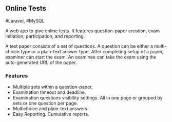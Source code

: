 ## Online Tests

#Laravel, #MySQL

A web app to give online tests. It features question-paper creation, exam initiation, participation, and reporting.

A test paper consists of a set of questions. A question can be either a multi-choice type or a plain-text answer type. After completing setup of a paper, examiner can start the exam. An examinee can take the exam using the auto-generated URL of the paper.

### Features

- Multiple sets within a question-paper,
- Examination timeout and deadline.
- Examination questions visibility settings. All in one page or grouped by sets or one question per page.
- Multichoice and plain-text answers.
- Easy Reporting. Cumulative reports.